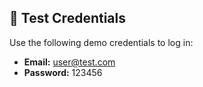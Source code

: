## 🔑 Test Credentials

Use the following demo credentials to log in:

- **Email:** user@test.com 
- **Password:** 123456

